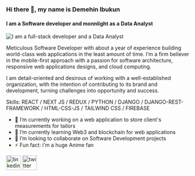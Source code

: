 ### Hi there 👋, my name is Demehin Ibukun
#### I am a Software developer and monnlight as a Data Analyst
![I am a full-stack developer and a Data Analyst](https://pbs.twimg.com/profile_banners/76529602/1599815659/1080x360)

Meticulous Software Developer with about a year of experience building world-class web applications in the least amount of time. I’m a firm believer in the mobile-first approach with a passion for software architecture, responsive web applications designs, and cloud computing. 

I am detail-oriented and desirous of working with a well-established organization, with the intention of contributing to its brand and development, turning challenges into opportunity and success.

Skills: REACT / NEXT JS / REDUX / PYTHON / DJANGO / DJANGO-REST-FRAMEWORK / HTML-CSS-JS / TAILWIND CSS / FIREBASE

- 🔭 I’m currently working on a web application to store client's measurements for tailors
- 🌱 I’m currently learning Web3 and blockchain for web applications
- 👯 I’m looking to collaborate on Software Development projects 
- ⚡ Fun fact: i'm a huge Anime fan 


[<img src='https://cdn.jsdelivr.net/npm/simple-icons@3.0.1/icons/linkedin.svg' alt='linkedin' height='40'>](https://www.linkedin.com/in/demehin-ibukun/)  [<img src='https://cdn.jsdelivr.net/npm/simple-icons@3.0.1/icons/twitter.svg' alt='twitter' height='40'>](https://twitter.com/hokage_demehin)  



<!--
**hokagedemehin/hokagedemehin** is a ✨ _special_ ✨ repository because its `README.md` (this file) appears on your GitHub profile.

Here are some ideas to get you started:

- 🔭 I’m currently working on ...
- 🌱 I’m currently learning ...
- 👯 I’m looking to collaborate on ...
- 🤔 I’m looking for help with ...
- 💬 Ask me about ...
- 📫 How to reach me: ...
- 😄 Pronouns: ...
- ⚡ Fun fact: ...
-->
